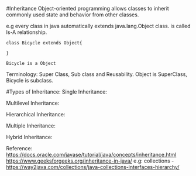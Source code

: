 #Inheritance
Object-oriented programming allows classes to inherit commonly used state and behavior from other classes.


e.g every class in java automatically extends java.lang.Object class. is called Is-A relationship.

```
class Bicycle extends Object{

}

Bicycle is a Object
```
 
Terminology:
Super Class, Sub class and Reusability.
Object is SuperClass, Bicycle is subclass.

#Types of Inheritance: 
Single Inheritance:

Multilevel Inheritance:

Hierarchical Inheritance:

Multiple Inheritance:

Hybrid Inheritance:



Reference:
https://docs.oracle.com/javase/tutorial/java/concepts/inheritance.html
https://www.geeksforgeeks.org/inheritance-in-java/
e.g: collections - https://way2java.com/collections/java-collections-interfaces-hierarchy/
